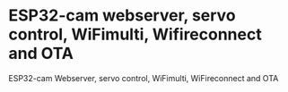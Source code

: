 # ESP32-cam webserver, servo control, WiFimulti, Wifireconnect and OTA
ESP32-cam Webserver, servo control, WiFimulti, WiFireconnect and OTA
